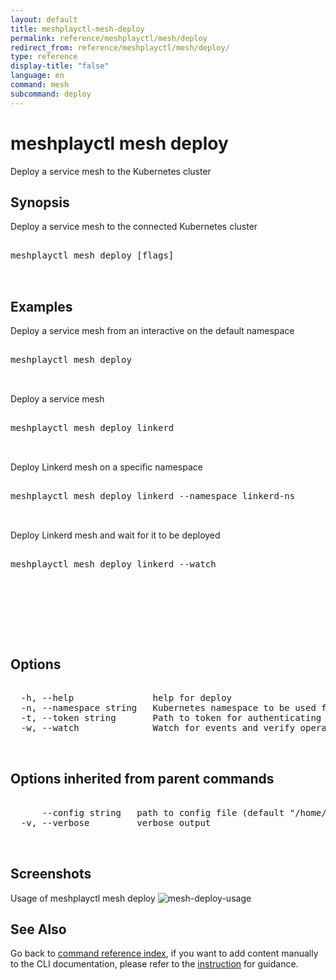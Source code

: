 ```yaml
---
layout: default
title: meshplayctl-mesh-deploy
permalink: reference/meshplayctl/mesh/deploy
redirect_from: reference/meshplayctl/mesh/deploy/
type: reference
display-title: "false"
language: en
command: mesh
subcommand: deploy
---
```


# meshplayctl mesh deploy

Deploy a service mesh to the Kubernetes cluster

## Synopsis

Deploy a service mesh to the connected Kubernetes cluster
<pre class='codeblock-pre'>
<div class='codeblock'>
meshplayctl mesh deploy [flags]

</div>
</pre> 

## Examples

Deploy a service mesh from an interactive on the default namespace
<pre class='codeblock-pre'>
<div class='codeblock'>
meshplayctl mesh deploy

</div>
</pre> 

Deploy a service mesh
<pre class='codeblock-pre'>
<div class='codeblock'>
meshplayctl mesh deploy linkerd

</div>
</pre> 

Deploy Linkerd mesh on a specific namespace
<pre class='codeblock-pre'>
<div class='codeblock'>
meshplayctl mesh deploy linkerd --namespace linkerd-ns

</div>
</pre> 

Deploy Linkerd mesh and wait for it to be deployed
<pre class='codeblock-pre'>
<div class='codeblock'>
meshplayctl mesh deploy linkerd --watch

</div>
</pre> 

<pre class='codeblock-pre'>
<div class='codeblock'>
		

</div>
</pre> 

## Options

<pre class='codeblock-pre'>
<div class='codeblock'>
  -h, --help               help for deploy
  -n, --namespace string   Kubernetes namespace to be used for deploying the validation tests and sample workload (default "default")
  -t, --token string       Path to token for authenticating to Meshplay API
  -w, --watch              Watch for events and verify operation (in beta testing)

</div>
</pre>

## Options inherited from parent commands

<pre class='codeblock-pre'>
<div class='codeblock'>
      --config string   path to config file (default "/home/runner/.meshery/config.yaml")
  -v, --verbose         verbose output

</div>
</pre>

## Screenshots

Usage of meshplayctl mesh deploy
![mesh-deploy-usage](/assets/img/meshplayctl/deploy-mesh.png)

## See Also

Go back to [command reference index](/reference/meshplayctl/), if you want to add content manually to the CLI documentation, please refer to the [instruction](/project/contributing/contributing-cli#preserving-manually-added-documentation) for guidance.
